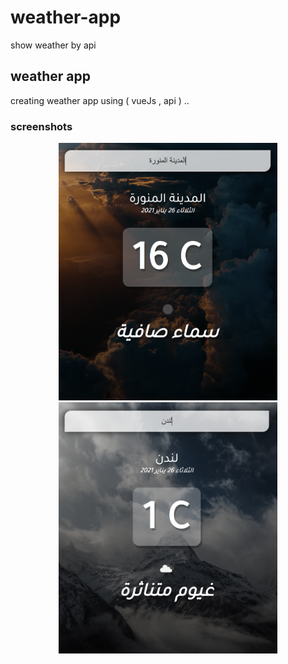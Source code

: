 # weather-app
show weather by api 

<h2> weather app </h2> 

creating weather app using ( vueJs , api ) ..

<h3> screenshots </h3> 



<p align="center">
  <img src="Screen%20Shot%201442-06-13%20at%2012.28.08%20AM.png" width="350" title="warm weather">
  <img src="Screen%20Shot%201442-06-13%20at%2012.28.31%20AM.png" width="350" alt="cold weather">
</p>
